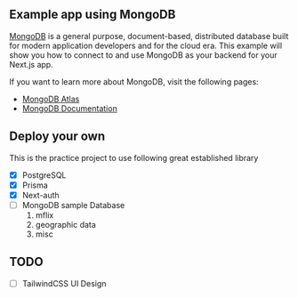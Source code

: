 ## Example app using MongoDB

[MongoDB](https://www.mongodb.com/) is a general purpose, document-based, distributed database built for modern application developers and for the cloud era. This example will show you how to connect to and use MongoDB as your backend for your Next.js app.

If you want to learn more about MongoDB, visit the following pages:

- [MongoDB Atlas](https://mongodb.com/atlas)
- [MongoDB Documentation](https://docs.mongodb.com/)

## Deploy your own

This is the practice project to use following great established library

- [x] PostgreSQL
- [x] Prisma
- [x] Next-auth
- [ ] MongoDB sample Database
    1. mflix
    2. geographic data
    3. misc


## TODO
- [ ] TailwindCSS UI Design

